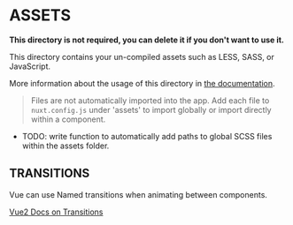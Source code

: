 # ASSETS

**This directory is not required, you can delete it if you don't want to use it.**

This directory contains your un-compiled assets such as LESS, SASS, or JavaScript.

More information about the usage of this directory in [the documentation](https://nuxtjs.org/guide/assets#webpacked).

> Files are not automatically imported into the app. Add each file to `nuxt.config.js` under 'assets' to import globally or import directly within a component.

- TODO: write function to automatically add paths to global SCSS files within the assets folder.

## TRANSITIONS

Vue can use Named transitions when animating between components.

[Vue2 Docs on Transitions](https://vuejs.org/v2/guide/transitions.html)
